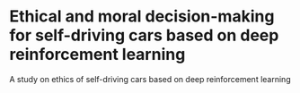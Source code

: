# Ethical and moral decision-making for self-driving cars based on deep reinforcement learning
A study on ethics of self-driving cars based on deep reinforcement learning
